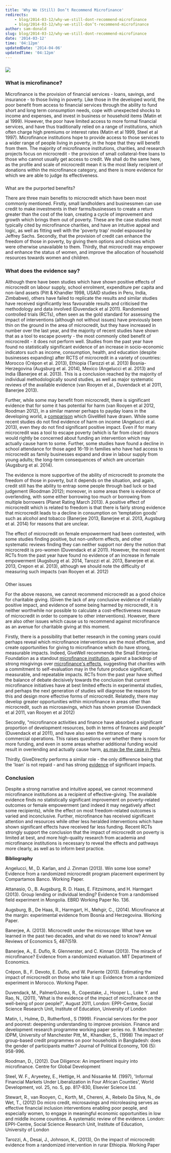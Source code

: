 ```yaml
---
title: 'Why We (Still) Don’t Recommend Microfinance'
redirects:
    - blog/2014-03-12/why-we-still-dont-recommend-microfinance
    - blog/2014-03-12/why-we-still-don’t-recommend-microfinance
author: sam-donald
slug: blog/2014-03-12/why-we-still-dont-recommend-microfinance
date: '2014-03-12'
time: '04:12pm'
updatedDate: '2014-04-06'
updatedTime: '04:12pm'
---
```

### ![](/images/uploads/microfinance_558605.jpg)

### What is microfinance?

Microfinance is the provision of financial services - loans, savings, and insurance - to those living in poverty. Like those in the developed world, the poor benefit from access to financial services through the ability to fund short and long term consumption needs, cope with unexpected shocks to income and expenses, and invest in business or household items (Matin et al 1999). However, the poor have limited access to more formal financial services, and have thus traditionally relied on a range of institutions, which often charge high premiums or interest rates (Matin et al 1999, Steel et al 1997). Microfinance institutions hope to provide access to those services to a wider range of people living in poverty, in the hope that they will benefit from them. The majority of microfinance institutions, charities, and research projects focus on microcredit - the provision of small collateral-free loans to those who cannot usually get access to credit. We shall do the same here, as the profile and scale of microcredit mean it is the most likely recipient of donations within the microfinance category, and there is more evidence for which we are able to judge its effectiveness.

### 
What are the purported benefits?

There are three main benefits to microcredit which have been most commonly mentioned. Firstly, small landholders and businessmen can use credit to make investments in their farms/businesses to create a return greater than the cost of the loan, creating a cycle of improvement and growth which brings them out of poverty. These are the case studies most typically cited by microfinance charities, and have an intuitive appeal and logic, as well as fitting well with the 'poverty trap' model espoused by Jeffrey Sachs. Secondly, that the provision of credit can enhance the freedom of those in poverty, by giving them options and choices which were otherwise unavailable to them. Thirdly, that microcredit may empower and enhance the status of women, and improve the allocation of household resources towards women and children.

### What does the evidence say?

Although there have been studies which have shown positive effects of microcredit on labour supply, school enrolment, expenditure per capita and non-land assets (Pitt & Khandler 1998, USAID studies in Peru, India, Zimbabwe), others have failed to replicate the results and similar studies have received significantly less favourable results and criticised the methodology and data involved (Duvendack et al 2011). Randomised controlled trials (RCTs), often seen as the gold standard for assessing the impact of interventions (although not without issues) have previously been thin on the ground in the area of microcredit, but they have increased in number over the last year, and the majority of recent studies have shown that as a tool to escape poverty - the most commonly cited benefit of microcredit - it does not perform well. Studies from the past year have found no statistically significant evidence of an increase in socio-economic indicators such as income, consumption, health, and education (despite businesses expanding) after RCTS of microcredit in a variety of countries: Morocco (Crépon et al. 2013), Ethiopia (Tarozzi et al. 2013) Bosnia-Herzegovina (Augsburg et al. 2014), Mexico (Angelucci et al. 2013) and India (Banerjee et al. 2013). This is a conclusion reached by the majority of individual methodologically sound studies, as well as major systematic reviews of the available evidence (van Rooyen et al., Duvendack et al 2011, Banerjee 2013).

Further, while some may benefit from microcredit, there is significant evidence that for some it has potential for harm (van Rooyen et al 2012, Roodman 2012), in a similar manner perhaps to payday loans in the developing world, a [comparison](http://blog.givewell.org/2008/03/11/microloans-vs-payday-loans/) which GiveWell have drawn. While some recent studies do not find evidence of harm on income (Angelucci et al. 2013), even they do not find significant positive impact. Even if for many microcredit was a tool to escape poverty (which is far from clear) donors would rightly be concerned about funding an intervention which may actually cause harm to some. Further, some studies have found a decline in school attendance for those aged 16-19 in families who have had access to microcredit as family businesses expand and draw in labour supply from young adults; the long-term consequences of which are uncertain (Augsburg et al. 2014).

The evidence is more supportive of the ability of microcredit to promote the freedom of those in poverty, but it depends on the situation, and again, credit still has the ability to entrap some people through bad luck or bad judgement (Roodman 2012); moreover, in some areas there is evidence of overlending, with some either borrowing too much or borrowing from multiple borrowers (Planet Rating March 2013). A positive effect of microcredit which is related to freedom is that there is fairly strong evidence that microcredit leads to a decline in consumption on 'temptation goods' such as alcohol and tobacco (Banerjee 2013, Banerjee et al. 2013, Augsburg et al. 2014) for reasons that are unclear.

The effect of microcredit on female empowerment had been contested, with some studies finding positive, but non-uniform effects, and other systematic reviews finding they can neither support nor deny the notion that microcredit is pro-women (Duvendack et al 2011). However, the most recent RCTs from the past year have found no evidence of an increase in female empowerment (Augsburg et al. 2014, Tarozzi et al. 2013, Banerjee et al. 2013, Crepon et al. 2013), although we should note the difficulty of measuring such impacts (van Rooyen et al. 2012)

### 
Other issues

For the above reasons, we cannot recommend microcredit as a good choice for charitable giving. (Given the lack of any conclusive evidence of reliably positive impact, and evidence of some being harmed by microcredit, it is neither worthwhile nor possible to calculate a cost-effectiveness measure of microcredit in order to compare to other interventions). However, there are also other issues which cause us to recommend against microfinance as an avenue for charitable giving at this moment.

Firstly, there is a possibility that better research in the coming years could perhaps reveal which microfinance interventions are the most effective, and create opportunities for giving to microfinance which do have strong, measurable impacts. Indeed, GiveWell recommends the Small Enterprise Foundation as a standout [microfinance institution](http://www.givewell.org/international/charities/Small-Enterprise-Foundation), against a backdrop of strong misgivings over [microfinance's effects](http://blog.givewell.org/2009/12/25/where-we-stand-on-microfinance-charity/), suggesting that charities with a commitment to self-evaluation may in the future produce significant, measurable, and repeatable impacts. RCTs from the past year have shifted the balance of debate decisively towards the conclusion that current microfinance initiatives have at best limited effects in experimental studies, and perhaps the next generation of studies will diagnose the reasons for this and design more effective forms of microcredit. Relatedly, there may develop greater opportunities within microfinance in areas other than microcredit, such as microsavings, which has shown promise (Duvendack et al 2011, van Rooyen et al 2012)

Secondly, "microfinance activities and finance have absorbed a significant proportion of development resources, both in terms of finances and people" (Duvendack et al 2011), and have also seen the entrance of many commercial operations. This raises questions over whether there is room for more funding, and even in some areas whether additional funding would result in overlending and actually cause harm, [as may be the case in Peru](http://blog.microfinancetransparency.com/trouble-brewing-in-peru-mibanco-in-dire-trouble/).

Thirdly, GiveDirectly performs a similar role - the only difference being that the 'loan' is not repaid - and has strong [evidence](http://www.givewell.org/international/top-charities/give-directly) of significant impacts.

### Conclusion

Despite a strong narrative and intuitive appeal, we cannot recommend microfinance institutions as a recipient of effective-giving. The available evidence finds no statistically significant improvement on poverty-related outcomes or female empowerment (and indeed it may negatively affect some recipients), while the effect on most freedom-related outcomes is varied and inconclusive. Further, microfinance has received significant attention and resources while other less heralded interventions which have shown significant effects have received far less funding. Recent RCTs strongly support the conclusion that the impact of microcredit on poverty is limited at best, and more high-quality research from academia and microfinance institutions is necessary to reveal the effects and pathways more clearly, as well as to inform best practice.

**Bibliography**

Angelucci, M., D. Karlan, and J. Zinman (2013). Win some lose some? Evidence from a randomized
 microcredit program placement experiment by Compartamos Banco. Working Paper.

Attanasio, O., B. Augsburg, R. D. Haas, E. Fitzsimons, and H. Harmgart (2013). Group lending or individual lending? Evidence from a randomised field experiment in Mongolia. EBRD Working Paper No. 136.

Augsburg, B., De Haas, R., Harmgart, H., Mehgir, C., (2014). Microfinance at the margin: experimental evidence from Bosnia and Herzegovina. Working Paper.

Banerjee, A. (2013). Microcredit under the microscope: What have we learned in the past two decades, and what do we need to know? Annual Reviews of Economics 5, 487{519.

Banerjee, A., E. Duflo, R. Glennerster, and C. Kinnan (2013). The miracle of microfinance? Evidence from a randomized evaluation. MIT Department of Economics.

Crépon, B., F. Devoto, E. Duflo, and W. Pariente (2013). Estimating the impact of microcredit on those who take it up: Evidence from a randomized experiment in Morocco. Working Paper.

Duvendack, M., Palmer0Jones, R., Copestake, J., Hooper L., Loke Y. and Rao, N., (2011), 'What is the
 evidence of the impact of microfinance on the well-being of poor people?', August 2011, London: EPPI-Centre, Social Science Research Unit, Institute of Education, University of London

Matin, I., Hulme, D., Rutherford., S (1999). Financial services for the poor and poorest: deepening understanding to improve provision. Finance and development research programme working paper series no. 9\. Manchester: IDPM, University of Manchester
 Pitt, M., Khandker, S., (1998) The impact of group-based credit programmes on poor households in Bangladesh: does the gender of participants matter? Journal of Political Economy, 106 (5): 958-996.

Roodman, D., (2012). Due Diligence: An impertinent inquiry into microfinance. Centre for Global Development

Steel, W. F., Aryeetey, E., Hettige, H. and Nissanke M. (1997), 'Informal Financial Markets Under Liberalization in Four African Counties', World Development, vol. 25, no. 5, pp. 817-830, Elsevier Science Ltd.

Stewart, R., van Rooyen, C., Korth, M., Chereni, A., Rebelo Da Silva, N., de Wet, T., (2012)
 Do micro credit, microsavings and microleasing serves as effective financial inclusion interventions enabling poor people, and especially women, to engage in meaningful economic opportunities in low and middle income countries. A systematic review of the evidence. London: EPPI-Centre, Social Science Research Unit, Institute of Education, University of London

Tarozzi, A., Desai, J., Johnson, K., (2013), On the impact of microcredit: evidence from a randomized intervention in rurar Ethiopia. Working Paper